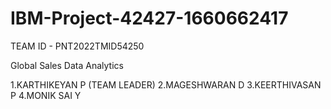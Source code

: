# IBM-Project-42427-1660662417
TEAM ID - PNT2022TMID54250

Global Sales Data Analytics

1.KARTHIKEYAN P (TEAM LEADER)
2.MAGESHWARAN D
3.KEERTHIVASAN P
4.MONIK SAI Y 

